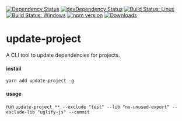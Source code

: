 [![Dependency Status](https://david-dm.org/plantain-00/update-project.svg)](https://david-dm.org/plantain-00/update-project)
[![devDependency Status](https://david-dm.org/plantain-00/update-project/dev-status.svg)](https://david-dm.org/plantain-00/update-project#info=devDependencies)
[![Build Status: Linux](https://travis-ci.org/plantain-00/update-project.svg?branch=master)](https://travis-ci.org/plantain-00/update-project)
[![Build Status: Windows](https://ci.appveyor.com/api/projects/status/github/plantain-00/update-project?branch=master&svg=true)](https://ci.appveyor.com/project/plantain-00/update-project/branch/master)
[![npm version](https://badge.fury.io/js/update-project.svg)](https://badge.fury.io/js/update-project)
[![Downloads](https://img.shields.io/npm/dm/update-project.svg)](https://www.npmjs.com/package/update-project)

# update-project
A CLI tool to update dependencies for projects.

#### install

`yarn add update-project -g`

#### usage

run `update-project ** --exclude "test" --lib "no-unused-export" --exclude-lib "uglify-js" --commit`